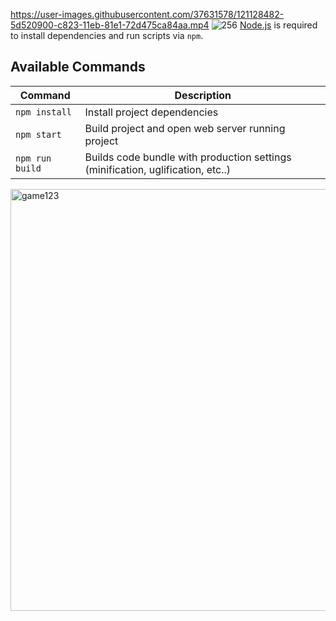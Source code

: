 
https://user-images.githubusercontent.com/37631578/121128482-5d520900-c823-11eb-81e1-72d475ca84aa.mp4
![256](https://user-images.githubusercontent.com/37631578/121128766-cfc2e900-c823-11eb-9ae2-ceebcaccfdac.png)
[Node.js](https://nodejs.org) is required to install dependencies and run scripts via `npm`.
## Available Commands

| Command | Description |
|---------|-------------|
| `npm install` | Install project dependencies |
| `npm start` | Build project and open web server running project |
| `npm run build` | Builds code bundle with production settings (minification, uglification, etc..) |
<img width="675" alt="game123" src="https://user-images.githubusercontent.com/37631578/120941914-4d500180-c71d-11eb-9c18-12b31bb88b24.png">




